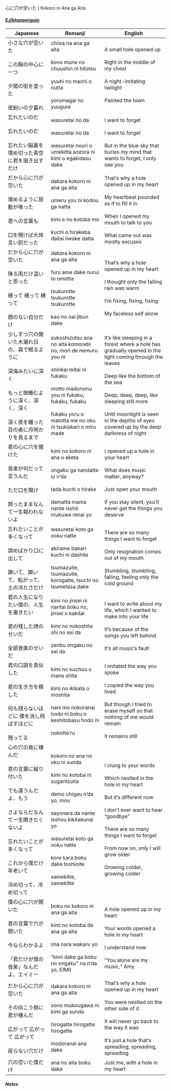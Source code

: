心に穴が空いた | Kokoro ni Ana ga Aita
#### [EJ/bluepenguin](https://ejtranslations.wordpress.com/2019/06/27/yorushika-kokoro-ni-ana-ga-aita/)

| Japanese                                                                                                                         | Romanji                                                                                                                                                                                                                                                 | English                                                                                                                                                                                                                                                                                        |
| -------------------------------------------------------------------------------------------------------------------------------- | ------------------------------------------------------------------------------------------------------------------------------------------------------------------------------------------------------------------------------------------------------- | ---------------------------------------------------------------------------------------------------------------------------------------------------------------------------------------------------------------------------------------------------------------------------------------------- |
| 小さな穴が空いた<br><br>この胸の中心に一つ<br><br>夕陽の街を塗った<br><br>夜紛いの夕暮れ                                                                         | chiisa na ana ga aita<br><br>kono mune no chuushin ni hitotsu<br><br>yuuhi no machi o nutta<br><br>yorumagai no yuugure                                                                                                                                 | A small hole opened up<br><br>Right in the middle of my chest<br><br>A night-imitating twilight<br><br>Painted the town                                                                                                                                                                        |
| 忘れたいのだ<br><br>忘れたいのだ<br><br>忘れたい脳裏を埋め切った青空に君を描き出すだけ                                                                              | wasuretai no da<br><br>wasuretai no da<br><br>wasuretai nouri o umekitta aozora ni kimi o egakidasu dake                                                                                                                                                | I want to forget<br><br>I want to forget<br><br>But in the blue sky that buries my mind that wants to forget, I only see you                                                                                                                                                                   |
| だから心に穴が空いた<br><br>埋めるように鼓動が鳴った<br><br>君への言葉も<br><br>口を開けば大体言い訳だった                                                                | dakara kokoro ni ana ga aita<br><br>umeru you ni kodou ga natta<br><br>kimi e no kotoba mo<br><br>kuchi o hirakeba daitai iiwake datta                                                                                                                  | That’s why a hole opened up in my heart<br><br>My heartbeat pounded as if to fill it in<br><br>When I opened my mouth to talk to you<br><br>What came out was mostly excuses                                                                                                                   |
| だから心に穴が空いた<br><br>降る雨だけ温いと思った<br><br>繕って 繕って 繕って<br><br>顔のない自分だけ                                                                 | dakara kokoro ni ana ga aita<br><br>furu ame dake nurui to omotta<br><br>tsukurotte tsukurotte tsukurotte<br><br>kao no nai jibun dake                                                                                                                  | That’s why a hole opened up in my heart<br><br>I thought only the falling rain was warm<br><br>I’m fixing, fixing, fixing<br><br>My faceless self alone                                                                                                                                        |
| 少しずつ穴の開いた木漏れ日の、森で眠るように<br><br>深海みたいに深く<br><br>もっと微睡むように深く、深く、深く<br><br>深く夜を纏った目の奥に月明かりを見るまで                                      | sukoshizutsu ana no aita komorebi no, mori de nemuru you ni<br><br>shinkai mitai ni fukaku<br><br>motto madoromu you ni fukaku, fukaku, fukaku<br><br>fukaku yoru o matotta me no oku ni tsukiakari o miru made                                         | It’s like sleeping in a forest where a hole has gradually opened in the light coming through the leaves<br><br>Deep like the bottom of the sea<br><br>Deep, deep, deep, like sleeping still more<br><br>Until moonlight is seen in the depths of eyes covered up by the deep darkness of night |
| 君の心に穴を開けた<br><br>音楽が何だって言うんだ<br><br>ただ口を開け<br><br>黙ったままなんて一生報われないよ                                                               | kimi no kokoro ni ana o aketa<br><br>ongaku ga nandatte iu n’da<br><br>tada kuchi o hirake<br><br>damatta mama nante isshō mukuwa renai yo                                                                                                              | I opened up a hole in your heart<br><br>What does music matter, anyway?<br><br>Just open your mouth<br><br>If you stay silent, you’ll never get the things you deserve                                                                                                                         |
| 忘れたいことが多くなって<br><br>諦めばかり口に出して<br><br>躓いて、躓いて、転がって、土の冷たさだけ                                                                       | wasuretai koto ga ooku natte<br><br>akirame bakari kuchi ni dashite<br><br>tsumazuite, tsumazuite, korogatte, tsuchi no tsumetasa dake                                                                                                                  | There are so many things I want to forget<br><br>Only resignation comes out of my mouth<br><br>Stumbling, stumbling, falling, feeling only the cold ground                                                                                                                                     |
| 君の人生になりたい僕の、人生を書きたい<br><br>君の残した詩のせいだ<br><br>全部音楽のせいだ                                                                            | kimi no jinsei ni naritai boku no, jinsei o kakitai<br><br>kimi no nokoshita shi no sei da<br><br>zenbu ongaku no sei da                                                                                                                                | I want to write about my life, which I wanted to make into your life<br><br>It’s because of the songs you left behind<br><br>It’s all music’s fault                                                                                                                                            |
| 君の口調を真似した<br><br>君の生き方を模した<br><br>何も残らないほどに 僕を消し飛ばすほどに<br><br>残ってる                                                               | kimi no kuchou o mane shita<br><br>kimi no ikikata o moshita<br><br>nani mo nokoranai hodo ni boku o keshitobasu hodo ni<br><br>nokotte’ru                                                                                                              | I imitated the way you spoke<br><br>I copied the way you lived<br><br>But though I tried to erase myself so that nothing of me would remain<br><br>It remains still                                                                                                                            |
| 心の穴の奥に棲んだ<br><br>君の言葉に縋り付いた<br><br>でも違うんだよ、もう<br><br>さよならだなんて一生聞きたくないよ<br><br>忘れたいことが多くなって<br><br>これから僕だけ年老いて<br><br>冷め切って、冷め切って | kokoro no ana no oku ni sunda<br><br>kimi no kotoba ni sugaritsuita<br><br>demo chigau n’da yo, mou<br><br>sayonara da nante isshou kikitakunai yo<br><br>wasuretai koto ga ooku natte<br><br>kore kara boku dake toshioite<br><br>samekitte, samekitte | I clung to your words<br><br>Which nestled in the hole in my heart<br><br>But it’s different now<br><br>I don’t ever want to hear “goodbye”<br><br>There are so many things I want to forget<br><br>From now on, only I will grow older<br><br>Growing colder, growing colder                  |
| 僕の心に穴が開いた<br><br>君の言葉で穴が開いた<br><br>今ならわかるよ<br><br>「君だけが僕の音楽」なんだよ、エイミー                                                            | boku no kokoro ni ana ga aita<br><br>kimi no kotoba de ana ga aita<br><br>ima nara wakaru yo<br><br>“kimi dake ga boku no ongaku” na n’da yo, EIMII                                                                                                     | A hole opened up in my heart<br><br>Your words opened a hole in my heart<br><br>I understand now<br><br>“You alone are my music,” Amy                                                                                                                                                          |
| だから心に穴が空いた<br><br>その向こう側に君が棲んだ<br><br>広がって 広がって 広がって<br><br>戻らない穴だけ                                                              | dakara kokoro ni ana ga aita<br><br>sono mukougawa ni kimi ga sunda<br><br>hirogatte hirogatte hirogatte<br><br>modoranai ana dake                                                                                                                      | That’s why a hole opened up in my heart<br><br>You were nestled on the other side of it<br><br>It will never go back to the way it was<br><br>It’s just a hole that’s spreading, spreading, spreading                                                                                          |
| 穴の空いた僕だけ                                                                                                                         | ana no aita boku dake                                                                                                                                                                                                                                   | Just me, with a hole in my heart                                                                                                                                                                                                                                                               |
##### Notes
>